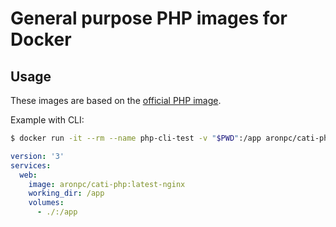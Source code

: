 # General purpose PHP images for Docker


## Usage

These images are based on the [official PHP image](https://hub.docker.com/_/php/).

Example with CLI:

```bash
$ docker run -it --rm --name php-cli-test -v "$PWD":/app aronpc/cati-php:latest-fpm php -v
```

```yml
version: '3'
services:
  web:
    image: aronpc/cati-php:latest-nginx
    working_dir: /app
    volumes:
      - ./:/app
```